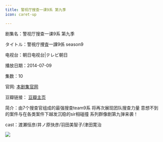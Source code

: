 ```yaml
---
title: 警视厅搜查一课9系 第九季
icon: caret-up

---
```


剧集名：警视厅搜查一课9系 第九季

タイトル：警視庁捜査一課9係 season9

电视台：朝日电视台|テレビ朝日

播放日期：2014-07-09

集数：10

官网: [本剧集官网](https://www.tv-asahi.co.jp/9gakari_09/)

豆瓣链接： [豆瓣主页](https://movie.douban.com/subject/25890922/)


简介：由7个搜查官组成的最强搜查team9系 将再次展现团队搜查力量 意想不到的案件与在各类案件下越发沉稳的sir相碰撞 系列群像剧第九弹来袭！ ​​​

cast：渡瀬恒彦/井ノ原快彦/羽田美智子/津田寛治

![](https://listpic.tsgsanjiao.com/2014/20141k9xs9.jpg)